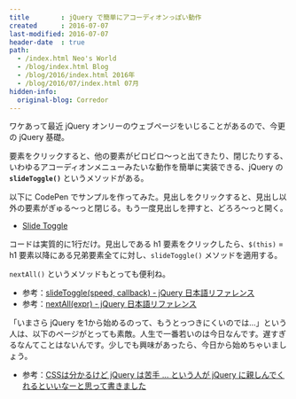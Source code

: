```yaml
---
title        : jQuery で簡単にアコーディオンっぽい動作
created      : 2016-07-07
last-modified: 2016-07-07
header-date  : true
path:
  - /index.html Neo's World
  - /blog/index.html Blog
  - /blog/2016/index.html 2016年
  - /blog/2016/07/index.html 07月
hidden-info:
  original-blog: Corredor
---
```


ワケあって最近 jQuery オンリーのウェブページをいじることがあるので、今更の jQuery 基礎。

要素をクリックすると、他の要素がビロビロ～っと出てきたり、閉じたりする、いわゆるアコーディオンメニューみたいな動作を簡単に実装できる、jQuery の __`slideToggle()`__ というメソッドがある。

以下に CodePen でサンプルを作ってみた。見出しをクリックすると、見出し以外の要素がぎゅる～っと閉じる。もう一度見出しを押すと、どろろ～っと開く。

- [Slide Toggle](http://codepen.io/Neos21/pen/YWxEdz/)

コードは実質的に1行だけ。見出しである h1 要素をクリックしたら、`$(this)` = h1 要素以降にある兄弟要素全てに対し、`slideToggle()` メソッドを適用する。

`nextAll()` というメソッドもとっても便利ね。

- 参考：[slideToggle(speed, callback) - jQuery 日本語リファレンス](http://semooh.jp/jquery/api/effects/slideToggle/[speed],+[callback]/)
- 参考：[nextAll(expr) - jQuery 日本語リファレンス](http://semooh.jp/jquery/api/traversing/nextAll/[expr]/)

「いまさら jQuery を1から始めるのって、もうとっつきにくいのでは…」という人は、以下のページがとっても素敵。人生で一番若いのは今日なんです。遅すぎるなんてことはないんです。少しでも興味があったら、今日から始めちゃいましょう。

- 参考：[CSSは分かるけど jQuery は苦手 … という人が jQuery に親しんでくれるといいなーと思って書きました](http://webdesignrecipes.com/jquery-beginners-guide-for-web-design/)

